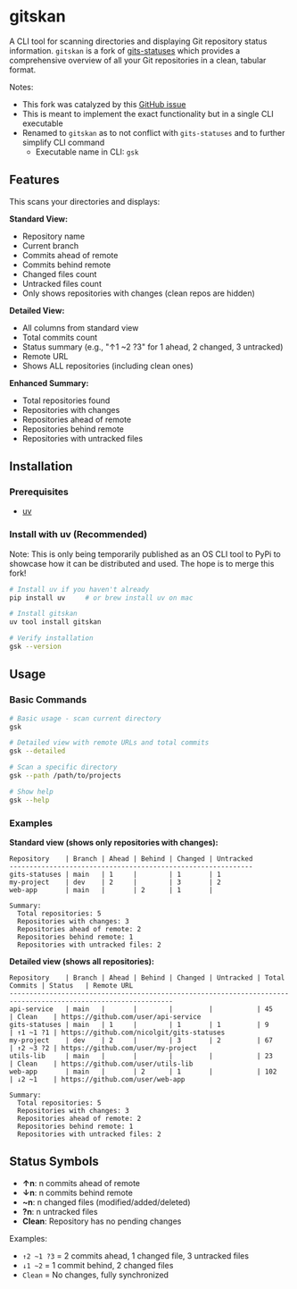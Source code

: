 # gitskan

A CLI tool for scanning directories and displaying Git repository status information. `gitskan` is a fork of [gits-statuses](https://github.com/nicolgit/gits-statuses) which provides a comprehensive overview of all your Git repositories in a clean, tabular format.

Notes:
- This fork was catalyzed by this [GitHub issue](https://github.com/nicolgit/gits-statuses/issues/1)
- This is meant to implement the exact functionality but in a single CLI executable
- Renamed to `gitskan` as to not conflict with `gits-statuses` and to further simplify CLI command
  - Executable name in CLI: `gsk`

## Features

This scans your directories and displays:

**Standard View:**
- Repository name
- Current branch
- Commits ahead of remote
- Commits behind remote  
- Changed files count
- Untracked files count
- Only shows repositories with changes (clean repos are hidden)

**Detailed View:**
- All columns from standard view
- Total commits count
- Status summary (e.g., "↑1 ~2 ?3" for 1 ahead, 2 changed, 3 untracked)
- Remote URL
- Shows ALL repositories (including clean ones)

**Enhanced Summary:**
- Total repositories found
- Repositories with changes
- Repositories ahead of remote
- Repositories behind remote
- Repositories with untracked files

## Installation

### Prerequisites
- [uv](https://docs.astral.sh/uv/)

### Install with uv (Recommended)
Note: This is only being temporarily published as an OS CLI tool to PyPi to showcase how it can be distributed and used. The hope is to merge this fork!

```bash
# Install uv if you haven't already
pip install uv     # or brew install uv on mac

# Install gitskan
uv tool install gitskan

# Verify installation
gsk --version
```

## Usage

### Basic Commands

```bash
# Basic usage - scan current directory
gsk

# Detailed view with remote URLs and total commits
gsk --detailed

# Scan a specific directory
gsk --path /path/to/projects

# Show help
gsk --help
```

### Examples

**Standard view (shows only repositories with changes):**
```
Repository    | Branch | Ahead | Behind | Changed | Untracked
-------------------------------------------------------------
gits-statuses | main   | 1     |        | 1       | 1        
my-project    | dev    | 2     |        | 3       | 2        
web-app       | main   |       | 2      | 1       |          

Summary:
  Total repositories: 5
  Repositories with changes: 3
  Repositories ahead of remote: 2
  Repositories behind remote: 1
  Repositories with untracked files: 2
```

**Detailed view (shows all repositories):**
```
Repository    | Branch | Ahead | Behind | Changed | Untracked | Total Commits | Status   | Remote URL                               
---------------------------------------------------------------------------------------------------------------
api-service   | main   |       |        |         |           | 45            | Clean    | https://github.com/user/api-service
gits-statuses | main   | 1     |        | 1       | 1         | 9             | ↑1 ~1 ?1 | https://github.com/nicolgit/gits-statuses
my-project    | dev    | 2     |        | 3       | 2         | 67            | ↑2 ~3 ?2 | https://github.com/user/my-project
utils-lib     | main   |       |        |         |           | 23            | Clean    | https://github.com/user/utils-lib
web-app       | main   |       | 2      | 1       |           | 102           | ↓2 ~1    | https://github.com/user/web-app

Summary:
  Total repositories: 5
  Repositories with changes: 3
  Repositories ahead of remote: 2
  Repositories behind remote: 1
  Repositories with untracked files: 2
```

## Status Symbols 

- **↑n**: n commits ahead of remote
- **↓n**: n commits behind remote  
- **~n**: n changed files (modified/added/deleted)
- **?n**: n untracked files
- **Clean**: Repository has no pending changes

Examples:
- `↑2 ~1 ?3` = 2 commits ahead, 1 changed file, 3 untracked files
- `↓1 ~2` = 1 commit behind, 2 changed files
- `Clean` = No changes, fully synchronized
